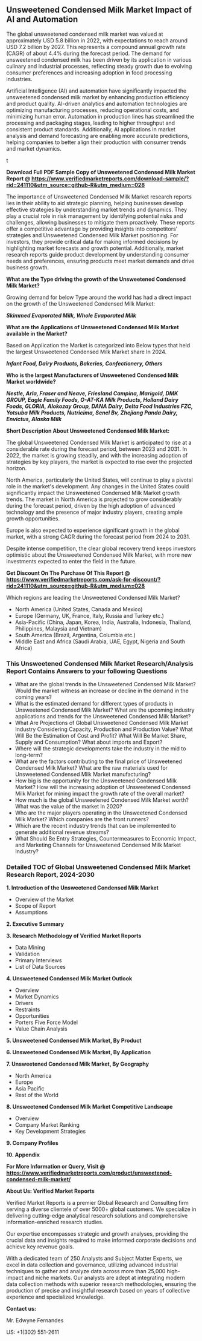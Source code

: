 <h2>Unsweetened Condensed Milk Market Impact of AI and Automation</h2><p>The global unsweetened condensed milk market was valued at approximately USD 5.8 billion in 2022, with expectations to reach around USD 7.2 billion by 2027. This represents a compound annual growth rate (CAGR) of about 4.4% during the forecast period. The demand for unsweetened condensed milk has been driven by its application in various culinary and industrial processes, reflecting steady growth due to evolving consumer preferences and increasing adoption in food processing industries.</p><p>Artificial Intelligence (AI) and automation have significantly impacted the unsweetened condensed milk market by enhancing production efficiency and product quality. AI-driven analytics and automation technologies are optimizing manufacturing processes, reducing operational costs, and minimizing human error. Automation in production lines has streamlined the processing and packaging stages, leading to higher throughput and consistent product standards. Additionally, AI applications in market analysis and demand forecasting are enabling more accurate predictions, helping companies to better align their production with consumer trends and market dynamics.</p>t</p><p id="" class=""><strong>Download Full PDF Sample Copy of Unsweetened Condensed Milk Market Report @ <a href="https://www.verifiedmarketreports.com/download-sample/?rid=241110&utm_source=github-R&utm_medium=028" target="_blank">https://www.verifiedmarketreports.com/download-sample/?rid=241110&utm_source=github-R&utm_medium=028</a></strong></p><p>The importance of&nbsp;Unsweetened Condensed Milk Market research reports lies in their ability to aid strategic planning, helping businesses develop effective strategies by understanding market trends and dynamics. They play a crucial role in risk management by identifying potential risks and challenges, allowing businesses to mitigate them proactively. These reports offer a competitive advantage by providing insights into competitors' strategies and Unsweetened Condensed Milk Market positioning. For investors, they provide critical data for making informed decisions by highlighting market forecasts and growth potential. Additionally, market research reports guide product development by understanding consumer needs and preferences, ensuring products meet market demands and drive business growth.</p><p><strong>What are the&nbsp;Type driving the growth of the Unsweetened Condensed Milk Market?</strong></p><p id="" class="">Growing demand for below Type around the world has had a direct impact on the growth of the Unsweetened Condensed Milk Market:</p><em><strong>Skimmed Evaporated Milk, Whole Evaporated Milk</strong></em></p><strong>What are the&nbsp;Applications&nbsp;of Unsweetened Condensed Milk Market available in the Market?</strong></p><p id="" class="">Based on Application the Market is categorized into Below types that held the largest Unsweetened Condensed Milk Market share In 2024.</p><em><strong>Infant Food, Dairy Products, Bakeries, Confectionery, Others</strong></em></p><strong>Who is the largest Manufacturers of Unsweetened Condensed Milk Market worldwide?</strong></p><p><em><strong>Nestle, Arla, Fraser and Neave, Friesland Campina, Marigold, DMK GROUP, Eagle Family Foods, O-AT-KA Milk Products, Holland Dairy Foods, GLORIA, Alokozay Group, DANA Dairy, Delta Food Industries FZC, Yotsuba Milk Products, Nutricima, Senel Bv, Zhejiang Panda Dairy, Envictus, Alaska Milk</strong></em></p><p id="" class=""><strong>Short Description About Unsweetened Condensed Milk Market:</strong></p><p>The global Unsweetened Condensed Milk Market is anticipated to rise at a considerable rate during the forecast period, between 2023 and 2031. In 2022, the market is growing steadily, and with the increasing adoption of strategies by key players, the market is expected to rise over the projected horizon.</p><p>North America, particularly the United States, will continue to play a pivotal role in the market's development. Any changes in the United States could significantly impact the Unsweetened Condensed Milk Market growth trends. The market in North America is projected to grow considerably during the forecast period, driven by the high adoption of advanced technology and the presence of major industry players, creating ample growth opportunities.</p><p>Europe is also expected to experience significant growth in the global market, with a strong CAGR during the forecast period from 2024 to 2031.</p><p>Despite intense competition, the clear global recovery trend keeps investors optimistic about the Unsweetened Condensed Milk Market, with more new investments expected to enter the field in the future.</p><p id="" class=""><strong>Get Discount On The Purchase Of This Report @ <a href="https://www.verifiedmarketreports.com/ask-for-discount/?rid=241110&utm_source=github-R&utm_medium=028" target="_blank">https://www.verifiedmarketreports.com/ask-for-discount/?rid=241110&utm_source=github-R&utm_medium=028</a></strong></p>Which regions are leading the Unsweetened Condensed Milk Market?</p><ul><li>North America (United States, Canada and Mexico)</li><li>Europe (Germany, UK, France, Italy, Russia and Turkey etc.)</li><li>Asia-Pacific (China, Japan, Korea, India, Australia, Indonesia, Thailand, Philippines, Malaysia and Vietnam)</li><li>South America (Brazil, Argentina, Columbia etc.)</li><li>Middle East and Africa (Saudi Arabia, UAE, Egypt, Nigeria and South Africa)</li></ul><h3 id="" class="">This Unsweetened Condensed Milk Market Research/Analysis Report Contains Answers to your following Questions</h3><ul><li>What are the global trends in the Unsweetened Condensed Milk Market? Would the market witness an increase or decline in the demand in the coming years?</li><li>What is the estimated demand for different types of products in Unsweetened Condensed Milk Market? What are the upcoming industry applications and trends for the Unsweetened Condensed Milk Market?</li><li>What Are Projections of Global Unsweetened Condensed Milk Market Industry Considering Capacity, Production and Production Value? What Will Be the Estimation of Cost and Profit? What Will Be Market Share, Supply and Consumption? What about imports and Export?</li><li>Where will the strategic developments take the industry in the mid to long-term?</li><li>What are the factors contributing to the final price of Unsweetened Condensed Milk Market? What are the raw materials used for Unsweetened Condensed Milk Market manufacturing?</li><li>How big is the opportunity for the Unsweetened Condensed Milk Market? How will the increasing adoption of Unsweetened Condensed Milk Market for mining impact the growth rate of the overall market?</li><li>How much is the global Unsweetened Condensed Milk Market worth? What was the value of the market In 2020?</li><li>Who are the major players operating in the Unsweetened Condensed Milk Market? Which companies are the front runners?</li><li>Which are the recent industry trends that can be implemented to generate additional revenue streams?</li><li>What Should Be Entry Strategies, Countermeasures to Economic Impact, and Marketing Channels for Unsweetened Condensed Milk Market Industry?</li></ul><h3 id="" class="">Detailed TOC of Global Unsweetened Condensed Milk Market Research Report, 2024-2030</h3><p id="" class=""><strong>1. Introduction of the Unsweetened Condensed Milk Market</strong></p><ul><li>Overview of the Market</li><li>Scope of Report</li><li>Assumptions</li></ul><p id="" class=""><strong>2. Executive Summary</strong></p><p id="" class=""><strong>3. Research Methodology of Verified Market Reports</strong></p><ul><li>Data Mining</li><li>Validation</li><li>Primary Interviews</li><li>List of Data Sources</li></ul><p id="" class=""><strong>4. Unsweetened Condensed Milk Market Outlook</strong></p><ul><li>Overview</li><li>Market Dynamics</li><li>Drivers</li><li>Restraints</li><li>Opportunities</li><li>Porters Five Force Model</li><li>Value Chain Analysis</li></ul><p id="" class=""><strong>5. Unsweetened Condensed Milk Market, By Product</strong></p><p id="" class=""><strong>6. Unsweetened Condensed Milk Market, By Application</strong></p><p id="" class=""><strong>7. Unsweetened Condensed Milk Market, By Geography</strong></p><ul><li>North America</li><li>Europe</li><li>Asia Pacific</li><li>Rest of the World</li></ul><p id="" class=""><strong>8. Unsweetened Condensed Milk Market Competitive Landscape</strong></p><ul><li>Overview</li><li>Company Market Ranking</li><li>Key Development Strategies</li></ul><p id="" class=""><strong>9. Company Profiles</strong></p><p id="" class=""><strong>10. Appendix</strong></p><p id="" class=""><strong>For More Information or Query, Visit @ <a href="https://www.verifiedmarketreports.com/product/unsweetened-condensed-milk-market/" target="_blank">https://www.verifiedmarketreports.com/product/unsweetened-condensed-milk-market/</a></strong></p><p id="" class=""><strong>About Us: Verified Market Reports</strong></p><p id="" class="">Verified Market Reports is a premier Global Research and Consulting firm serving a diverse clientele of over 5000+ global customers. We specialize in delivering cutting-edge analytical research solutions and comprehensive information-enriched research studies.</p><p id="" class="">Our expertise encompasses strategic and growth analyses, providing the crucial data and insights required to make informed corporate decisions and achieve key revenue goals.</p><p id="" class="">With a dedicated team of 250 Analysts and Subject Matter Experts, we excel in data collection and governance, utilizing advanced industrial techniques to gather and analyze data across more than 25,000 high-impact and niche markets. Our analysts are adept at integrating modern data collection methods with superior research methodologies, ensuring the production of precise and insightful research based on years of collective experience and specialized knowledge.</p><p id="" class=""><strong>Contact us:</strong></p><p id="" class="">Mr. Edwyne Fernandes</p><p id="" class="">US: +1(302) 551-2611</p>